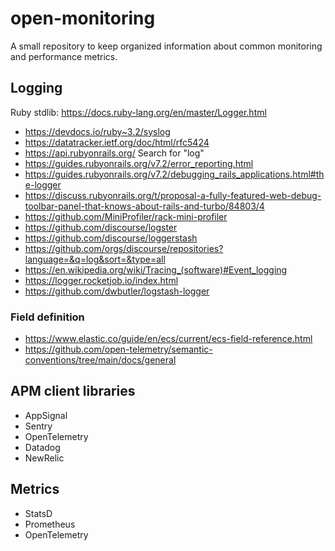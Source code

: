 # open-monitoring
A small repository to keep organized information about common monitoring and performance metrics.

## Logging

Ruby stdlib: https://docs.ruby-lang.org/en/master/Logger.html

* https://devdocs.io/ruby~3.2/syslog
* https://datatracker.ietf.org/doc/html/rfc5424
* https://api.rubyonrails.org/ Search for "log"
* https://guides.rubyonrails.org/v7.2/error_reporting.html
* https://guides.rubyonrails.org/v7.2/debugging_rails_applications.html#the-logger
* https://discuss.rubyonrails.org/t/proposal-a-fully-featured-web-debug-toolbar-panel-that-knows-about-rails-and-turbo/84803/4
* https://github.com/MiniProfiler/rack-mini-profiler
* https://github.com/discourse/logster
* https://github.com/discourse/loggerstash
* https://github.com/orgs/discourse/repositories?language=&q=log&sort=&type=all
* https://en.wikipedia.org/wiki/Tracing_(software)#Event_logging
* https://logger.rocketjob.io/index.html
* https://github.com/dwbutler/logstash-logger

### Field definition

* https://www.elastic.co/guide/en/ecs/current/ecs-field-reference.html
* https://github.com/open-telemetry/semantic-conventions/tree/main/docs/general

## APM client libraries

* AppSignal
* Sentry
* OpenTelemetry
* Datadog
* NewRelic

## Metrics

* StatsD
* Prometheus
* OpenTelemetry
